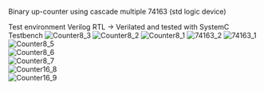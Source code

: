 Binary up-counter using cascade multiple 74163 (std logic device)

Test environment
Verilog RTL -> Verilated and tested with SystemC Testbench
![Counter8_3](https://github.com/GoodKook/ETRI-0.5u-CMOS-MPW-DK-Example--Counter8/assets/162967523/36c6593c-42db-4f61-a6b7-8f3465733e52)
![Counter8_2](https://github.com/GoodKook/ETRI-0.5u-CMOS-MPW-DK-Example--Counter8/assets/162967523/d1950a69-9f6e-4907-80d0-aedcf77fa6b6)
![Counter8_1](https://github.com/GoodKook/ETRI-0.5u-CMOS-MPW-DK-Example--Counter8/assets/162967523/98f1ea94-85f0-4df7-b47d-ff126b76f43c)
![74163_2](https://github.com/GoodKook/ETRI-0.5u-CMOS-MPW-DK-Example--Counter8/assets/162967523/5ff22d2a-f31d-461a-a4e5-377dbf6b9f92)
![74163_1](https://github.com/GoodKook/ETRI-0.5u-CMOS-MPW-DK-Example--Counter8/assets/162967523/6296462e-fe15-4dea-8683-99cc7509088c)
</br>
![Counter8_5](https://github.com/GoodKook/ETRI-0.5u-CMOS-MPW-DK-Example--Counter8/assets/162967523/9d169b6b-f22f-4c89-b2e3-d8cb08e638ed)
</br>
![Counter8_6](https://github.com/GoodKook/ETRI-0.5u-CMOS-MPW-DK-Example--Counter8/assets/162967523/b2746de3-66b7-46cc-8f82-fdc608796b64)
</br>
![Counter8_7](https://github.com/GoodKook/ETRI-0.5u-CMOS-MPW-DK-Example--Counter8/assets/162967523/7cfb1937-ac39-4976-90bb-250a792eb6f0)
</br>
![Counter16_8](https://github.com/GoodKook/ETRI-0.5u-CMOS-MPW-DK-Example--Counter8/assets/162967523/0ffcb2c5-7739-4e2a-93cd-a7870493bc11)
</br>
![Counter16_9](https://github.com/GoodKook/ETRI-0.5u-CMOS-MPW-DK-Example--Counter8/assets/162967523/61adaa19-6ac9-4e26-b07c-dd1c01d997bc)
